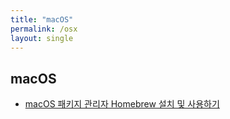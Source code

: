 ```yaml
---
title: "macOS"
permalink: /osx
layout: single
---
```


## macOS

* [macOS 패키지 관리자 Homebrew 설치 및 사용하기](/osx-installhomebrew)